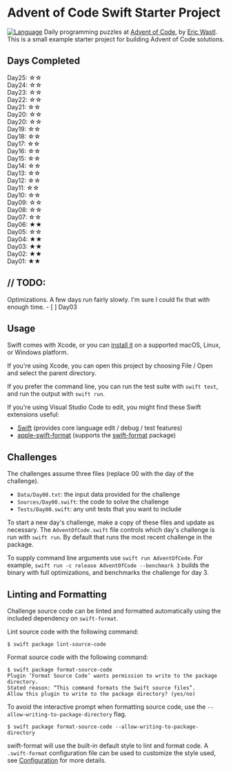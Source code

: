 # Advent of Code Swift Starter Project

[![Language](https://img.shields.io/badge/language-Swift-red.svg)](https://swift.org)
Daily programming puzzles at [Advent of Code](<https://adventofcode.com/>), by
[Eric Wastl](<http://was.tl/>). This is a small example starter project for building Advent of Code solutions.

## Days Completed
Day25: ☆☆<br>
Day24: ☆☆<br>
Day23: ☆☆<br>
Day22: ☆☆<br>
Day21: ☆☆<br>
Day20: ☆☆<br>
Day20: ☆☆<br>
Day19: ☆☆<br>
Day18: ☆☆<br>
Day17: ☆☆<br>
Day16: ☆☆<br>
Day15: ☆☆<br>
Day14: ☆☆<br>
Day13: ☆☆<br>
Day12: ☆☆<br>
Day11: ☆☆<br>
Day10: ☆☆<br>
Day09: ☆☆<br>
Day08: ☆☆<br>
Day07: ☆☆<br>
Day06: ★★<br>
Day05: ☆☆<br>
Day04: ★★<br>
Day03: ★★<br>
Day02: ★★<br>
Day01: ★★<br>

## // TODO:

Optimizations. A few days run fairly slowly. I'm sure I could fix that with enough time.
    - [ ] Day03

## Usage

Swift comes with Xcode, or you can [install it](https://www.swift.org/install/)
on a supported macOS, Linux, or Windows platform. 

If you're using Xcode, you can open this project by choosing File / Open and
select the parent directory. 

If you prefer the command line, you can run the test suite with `swift test`,
and run the output with `swift run`.

If you're using Visual Studio Code to edit, you might find these Swift
extensions useful:

- [Swift](https://marketplace.visualstudio.com/items?itemName=sswg.swift-lang)
  (provides core language edit / debug / test features)
- [apple-swift-format](https://marketplace.visualstudio.com/items?itemName=vknabel.vscode-apple-swift-format)
  (supports the [swift-format](https://github.com/apple/swift-format) package)

## Challenges

The challenges assume three files (replace 00 with the day of the challenge).

- `Data/Day00.txt`: the input data provided for the challenge
- `Sources/Day00.swift`: the code to solve the challenge
- `Tests/Day00.swift`: any unit tests that you want to include

To start a new day's challenge, make a copy of these files and update as
necessary. The `AdventOfCode.swift` file controls which day's challenge is run
with `swift run`. By default that runs the most recent challenge in the package.

To supply command line arguments use `swift run AdventOfCode`. For example,
`swift run -c release AdventOfCode --benchmark 3` builds the binary with full
optimizations, and benchmarks the challenge for day 3.

## Linting and Formatting

Challenge source code can be linted and formatted automatically using the
included dependency on `swift-format`.

Lint source code with the following command:

```shell
$ swift package lint-source-code
```

Format source code with the following command:

```shell
$ swift package format-source-code
Plugin ‘Format Source Code’ wants permission to write to the package directory.
Stated reason: “This command formats the Swift source files”.
Allow this plugin to write to the package directory? (yes/no)
```

To avoid the interactive prompt when formatting source code, use the 
`--allow-writing-to-package-directory` flag.
 
```shell
$ swift package format-source-code --allow-writing-to-package-directory
```

swift-format will use the built-in default style to lint and format code. A
`.swift-format` configuration file can be used to customize the style used, see
[Configuration](https://github.com/apple/swift-format/blob/main/Documentation/Configuration.md)
for more details. 
